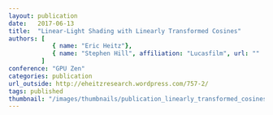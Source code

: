 ```yaml
---
layout: publication
date:   2017-06-13
title:  "Linear-Light Shading with Linearly Transformed Cosines"
authors: [
			{ name: "Eric Heitz"},
            { name: "Stephen Hill", affiliation: "Lucasfilm", url: ""  }            
         ]
conference: "GPU Zen"
categories: publication
url_outside: http://eheitzresearch.wordpress.com/757-2/
tags: published
thumbnail: "/images/thumbnails/publication_linearly_transformed_cosines_linear.png"
---
```


